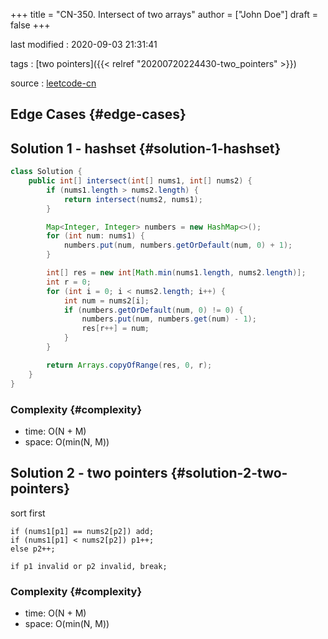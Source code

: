 +++
title = "CN-350. Intersect of two arrays"
author = ["John Doe"]
draft = false
+++

last modified
: 2020-09-03 21:31:41


tags
: [two pointers]({{< relref "20200720224430-two_pointers" >}})

source
: [leetcode-cn](https://leetcode-cn.com/problems/intersection-of-two-arrays-ii/)


## Edge Cases {#edge-cases}


## Solution 1 - hashset {#solution-1-hashset}

```java
class Solution {
    public int[] intersect(int[] nums1, int[] nums2) {
        if (nums1.length > nums2.length) {
            return intersect(nums2, nums1);
        }

        Map<Integer, Integer> numbers = new HashMap<>();
        for (int num: nums1) {
            numbers.put(num, numbers.getOrDefault(num, 0) + 1);
        }

        int[] res = new int[Math.min(nums1.length, nums2.length)];
        int r = 0;
        for (int i = 0; i < nums2.length; i++) {
            int num = nums2[i];
            if (numbers.getOrDefault(num, 0) != 0) {
                numbers.put(num, numbers.get(num) - 1);
                res[r++] = num;
            }
        }

        return Arrays.copyOfRange(res, 0, r);
    }
}
```


### Complexity {#complexity}

-   time: O(N + M)
-   space: O(min(N, M))


## Solution 2 - two pointers {#solution-2-two-pointers}

sort first

```nil
if (nums1[p1] == nums2[p2]) add;
if (nums1[p1] < nums2[p2]) p1++;
else p2++;

if p1 invalid or p2 invalid, break;
```


### Complexity {#complexity}

-   time: O(N + M)
-   space: O(min(N, M))
